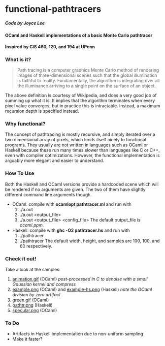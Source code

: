 # functional-pathtracers
##### Code by Joyce Lee

#### OCaml and Haskell implementations of a basic Monte Carlo pathtracer
#### Inspired by CIS 460, 120, and 194 at UPenn

### What is it?
> Path tracing is a computer graphics Monte Carlo method of rendering images of three-dimensional scenes such that the global illumination is faithful to reality. Fundamentally, the algorithm is integrating over all the illuminance arriving to a single point on the surface of an object.

The above definition is courtesy of Wikipedia, and does a very good job of summing up what it is. It implies that the algorithm terminates when every pixel value converges, but in practice this is intractable. Instead, a maximum recursion depth is specified instead.

### Why functional?
The concept of pathtracing is mostly recursive, and simply iterated over a two dimensional array of pixels, which lends itself nicely to functional programs. They usually are not written in languages such as OCaml or Haskell because these run many times slower than languages like C or C++, even with compiler optimizations. However, the functional implementation is arguably more elegant and easier to understand.

### How To Use
Both the Haskell and OCaml versions provide a hardcoded scene  which will be rendered if no arguments are given. The two of them have slightly different command line arguments though.

 * OCaml: compile with **ocamlopt pathtracer.ml** and run with
   1. ./a.out <width> <height> <samples>
   2. ./a.out <width> <height> <output_file>
   3. ./a.out <width> <height> <output_file> <config_file>
   The default output_file is *ocaml.ppm*.
 * Haskell: compile with **ghc -O2 pathtracer.hs** and run with
   1. ./pathtracer
   2. ./pathtracer <width> <height> <samples>
   The default width, height, and samples are 100, 100, and 60 respectively.

### Check it out!
Take a look at the samples:

 1. [animation.gif](https://github.com/leejcw/functional-pathtracers/blob/master/output/animation.gif) (OCaml) *post-processed in C to denoise with a small Gaussian kernel and compress*
 2. [example.png](https://github.com/leejcw/functional-pathtracers/blob/master/output/example.png) (OCaml) and [example-hs.png](https://github.com/leejcw/functional-pathtracers/blob/master/output/example-hs.png) (Haskell) *note the OCaml division by zero artifact*
 3. [green.gif](https://github.com/leejcw/functional-pathtracers/blob/master/output/green.gif) (OCaml)
 4. [pathtr.png](https://github.com/leejcw/functional-pathtracers/blob/master/output/pathtr.png) (Haskell)
 5. [specular.png](https://github.com/leejcw/functional-pathtracers/blob/master/output/specular.png) (OCaml)

### To Do
 * Artifacts in Haskell implementation due to non-uniform sampling
 * Make it faster?
